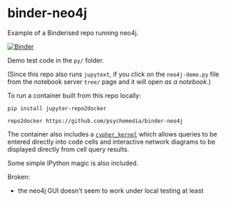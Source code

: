 # binder-neo4j

Example of a Binderised repo running neo4j.

[![Binder](https://mybinder.org/badge_logo.svg)](https://mybinder.org/v2/gh/psychemedia/binder-neo4j/master)

Demo test code in the `py/` folder.

(Since this repo also runs `jupytext`, if you  click on the `neo4j-demo.py` file from the notebook server `tree/` page and it will open *as a notebook*.)


To run a container built from this repo locally:

```
pip install jupyter-repo2docker

repo2docker https://github.com/psychemedia/binder-neo4j

```

The container also includes a [`cypher_kernel`](https://github.com/HelgeCPH/cypher_kernel) which allows queries to be entered directly into code cells and interactive network diagrams to be displayed directly from cell query results.

Some simple IPython magic is also included.

Broken:

- the neo4j GUI doesn't seem to work under local testing at least
